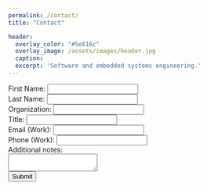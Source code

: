 ```yaml
---
permalink: /contact/
title: "Contact"

header:
  overlay_color: "#5e616c"
  overlay_image: /assets/images/header.jpg
  caption: 
  excerpt: 'Software and embedded systems engineering.'
---
```


<form name="insightly_web_to_contact" action="https://googleapps.insight.ly/WebToContact/Create" method="post"><input type="hidden" name="formId" value="XG5LRYNjaYK77TAsPbU72Q==" /><label for="insightly_firstName">First Name: </label><input id="insightly_firstName" name="FirstName" type="text"/><br/><label for="insightly_lastName">Last Name: </label><input id="insightly_lastName" name="LastName" type="text"/><br/><label for="insightly_organization">Organization: </label><input id="insightly_organization" name="Organization" type="text"/><br/><label for="insightly_role">Title: </label><input id="insightly_role" name="Role" type="text"/><br/><input type="hidden" name="emails[0].Label" value="Work"/><label for="email[0]_Value">Email (Work): </label><input id="emails[0]_Value" name="emails[0].Value" type="text"/><br/><input type="hidden" name="phones[0].Label" value="Work"/><label for="phones[0]_Value">Phone (Work): </label><input id="phones[0]_Value" name="phones[0].Value" type="text"/><br/><label for="insightly_background">Additional notes: </label><br><textarea id="insightly_background" name="background" ></textarea><br/><input type="submit" value="Submit"></form>